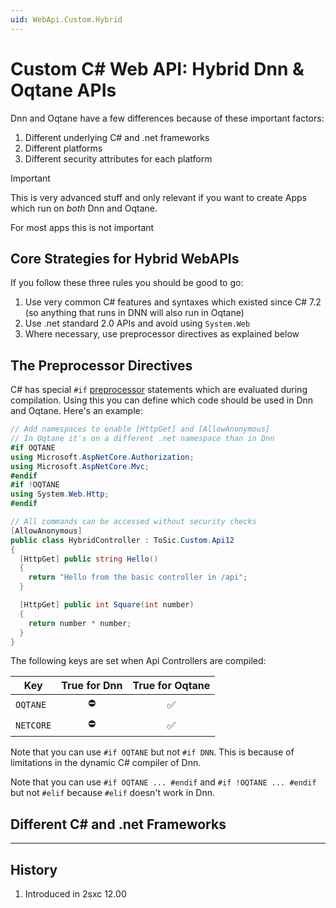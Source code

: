 ```yaml
---
uid: WebApi.Custom.Hybrid
---
```


# Custom C# Web API: Hybrid Dnn & Oqtane APIs

Dnn and Oqtane have a few differences because of these important factors:

1. Different underlying C# and .net frameworks
1. Different platforms
1. Different security attributes for each platform

> [!IMPORTANT]
> This is very advanced stuff and only relevant if you want to create Apps which run on _both_ Dnn and Oqtane. 
>
> For most apps this is not important

## Core Strategies for Hybrid WebAPIs

If you follow these three rules you should be good to go:

1. Use very common C# features and syntaxes which existed since C# 7.2 (so anything that runs in DNN will also run in Oqtane)
1. Use .net standard 2.0 APIs and avoid using `System.Web`
1. Where necessary, use preprocessor directives as explained below

## The Preprocessor Directives

C# has special `#if` [preprocessor](https://docs.microsoft.com/en-us/dotnet/csharp/language-reference/preprocessor-directives) statements which are evaluated during compilation. 
Using this you can define which code should be used in Dnn and Oqtane. Here's an example:

```c#
// Add namespaces to enable [HttpGet] and [AllowAnonymous]
// In Oqtane it's on a different .net namespace than in Dnn
#if OQTANE
using Microsoft.AspNetCore.Authorization;
using Microsoft.AspNetCore.Mvc;
#endif
#if !OQTANE
using System.Web.Http;		
#endif

// All commands can be accessed without security checks
[AllowAnonymous]
public class HybridController : ToSic.Custom.Api12
{
  [HttpGet] public string Hello()
  {
    return "Hello from the basic controller in /api";
  }

  [HttpGet] public int Square(int number)
  {
    return number * number;
  }
}
```

The following keys are set when Api Controllers are compiled:

| Key | True for Dnn | True for Oqtane
| --- | :-: | :-:
| `OQTANE` | ⛔ | ✅
| `NETCORE` | ⛔ | ✅

Note that you can use `#if OQTANE` but not `#if DNN`. This is because of limitations in the dynamic C# compiler of Dnn. 

Note that you can use `#if OQTANE ... #endif` and `#if !OQTANE ... #endif` but not `#elif` because `#elif` doesn't work in Dnn. 


## Different C# and .net Frameworks

---

## History

1. Introduced in 2sxc 12.00

